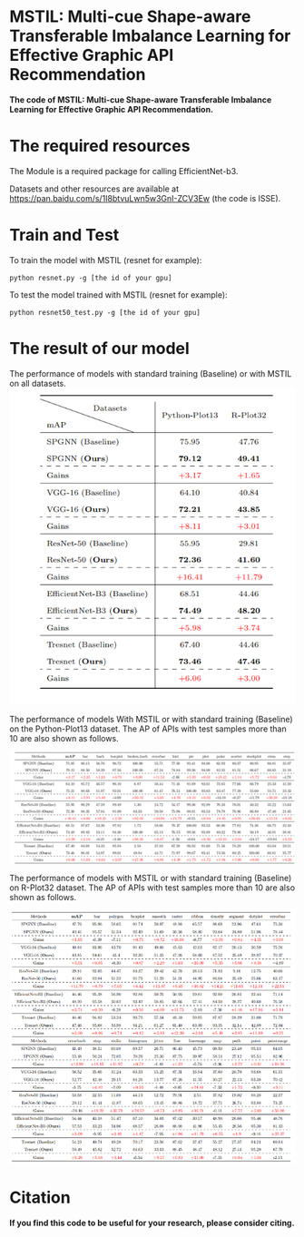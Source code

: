 # MSTIL: Multi-cue Shape-aware Transferable Imbalance Learning for Effective Graphic API Recommendation

**The code of MSTIL: Multi-cue Shape-aware Transferable Imbalance Learning for Effective Graphic API Recommendation.**

# The required resources

The Module is a required package for calling EfficientNet-b3.

Datasets and other resources are available at https://pan.baidu.com/s/1I8btvuLwn5w3GnI-ZCV3Ew (the code is ISSE).

# Train and Test

To train the model with MSTIL (resnet for example):
```shell
python resnet.py -g [the id of your gpu]
```

To test the model trained with MSTIL (resnet for example):
```shell
python resnet50_test.py -g [the id of your gpu]
```
# The result of our model
The performance of models with standard training (Baseline) or with MSTIL on all
datasets.
<img src="result1.png" width="633" >

 The performance of models With MSTIL or with standard training (Baseline) on
the Python-Plot13 dataset. The AP of APIs with test samples more than 10 are also shown
as follows.

<img src="result2.png" width="633" >

The performance of models with MSTIL or with standard training (Baseline) on
R-Plot32 dataset. The AP of APIs with test samples more than 10 are also shown as follows.

<img src="result3.png" width="633" >

# Citation
**If you find this code to be useful for your research, please consider citing.**

